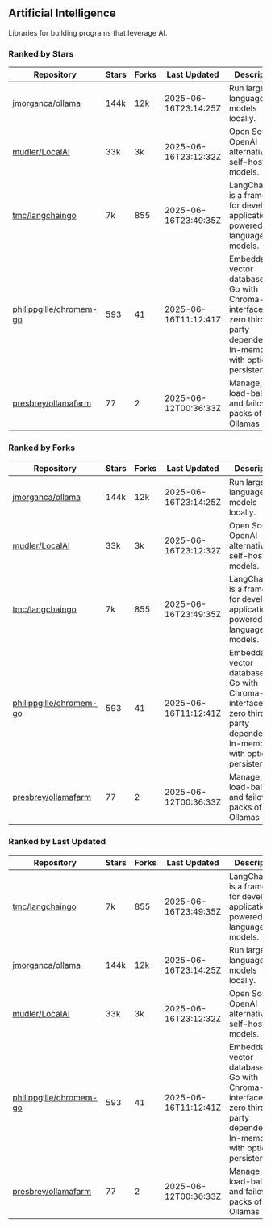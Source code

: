 ## Artificial Intelligence

Libraries for building programs that leverage AI.

### Ranked by Stars

| Repository | Stars | Forks | Last Updated | Description | 
|------------|-------|-------|--------------|-------------|
| [jmorganca/ollama](https://github.com/jmorganca/ollama) | 144k | 12k | 2025-06-16T23:14:25Z |  Run large language models locally. |
| [mudler/LocalAI](https://github.com/mudler/LocalAI) | 33k | 3k | 2025-06-16T23:12:32Z |  Open Source OpenAI alternative, self-host AI models. |
| [tmc/langchaingo](https://github.com/tmc/langchaingo) | 7k | 855 | 2025-06-16T23:49:35Z |  LangChainGo is a framework for developing applications powered by language models. |
| [philippgille/chromem-go](https://github.com/philippgille/chromem-go) | 593 | 41 | 2025-06-16T11:12:41Z |  Embeddable vector database for Go with Chroma-like interface and zero third-party dependencies. In-memory with optional persistence. |
| [presbrey/ollamafarm](https://github.com/presbrey/ollamafarm) | 77 | 2 | 2025-06-12T00:36:33Z |  Manage, load-balance, and failover packs of Ollamas |

### Ranked by Forks

| Repository | Stars | Forks | Last Updated | Description | 
|------------|-------|-------|--------------|-------------|
| [jmorganca/ollama](https://github.com/jmorganca/ollama) | 144k | 12k | 2025-06-16T23:14:25Z |  Run large language models locally. |
| [mudler/LocalAI](https://github.com/mudler/LocalAI) | 33k | 3k | 2025-06-16T23:12:32Z |  Open Source OpenAI alternative, self-host AI models. |
| [tmc/langchaingo](https://github.com/tmc/langchaingo) | 7k | 855 | 2025-06-16T23:49:35Z |  LangChainGo is a framework for developing applications powered by language models. |
| [philippgille/chromem-go](https://github.com/philippgille/chromem-go) | 593 | 41 | 2025-06-16T11:12:41Z |  Embeddable vector database for Go with Chroma-like interface and zero third-party dependencies. In-memory with optional persistence. |
| [presbrey/ollamafarm](https://github.com/presbrey/ollamafarm) | 77 | 2 | 2025-06-12T00:36:33Z |  Manage, load-balance, and failover packs of Ollamas |

### Ranked by Last Updated

| Repository | Stars | Forks | Last Updated | Description | 
|------------|-------|-------|--------------|-------------|
| [tmc/langchaingo](https://github.com/tmc/langchaingo) | 7k | 855 | 2025-06-16T23:49:35Z |  LangChainGo is a framework for developing applications powered by language models. |
| [jmorganca/ollama](https://github.com/jmorganca/ollama) | 144k | 12k | 2025-06-16T23:14:25Z |  Run large language models locally. |
| [mudler/LocalAI](https://github.com/mudler/LocalAI) | 33k | 3k | 2025-06-16T23:12:32Z |  Open Source OpenAI alternative, self-host AI models. |
| [philippgille/chromem-go](https://github.com/philippgille/chromem-go) | 593 | 41 | 2025-06-16T11:12:41Z |  Embeddable vector database for Go with Chroma-like interface and zero third-party dependencies. In-memory with optional persistence. |
| [presbrey/ollamafarm](https://github.com/presbrey/ollamafarm) | 77 | 2 | 2025-06-12T00:36:33Z |  Manage, load-balance, and failover packs of Ollamas |


